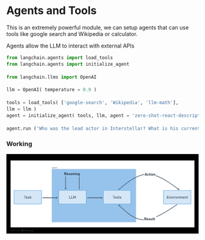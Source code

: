 # Agents and Tools

This is an extremely powerful module, we can setup agents that can use tools like google search and Wikipedia or calculator.

Agents allow the LLM to interact with external APIs

```python
from langchain.agents import load_tools
from langchain.agents import initialize_agent

from langchain.llms import OpenAI

llm = OpenAI( temperature = 0.9 )

tools = load_tools( ['google-search', 'Wikipedia', 'llm-math'],
llm = llm )
agent = initialize_agent( tools, llm, agent = 'zero-shot-react-description')

agent.run ('Who was the lead actor in Interstellar? What is his current age raised to the power of 0.21?')
```


### Working

![1691421321288](image/README/1691421321288.png)
